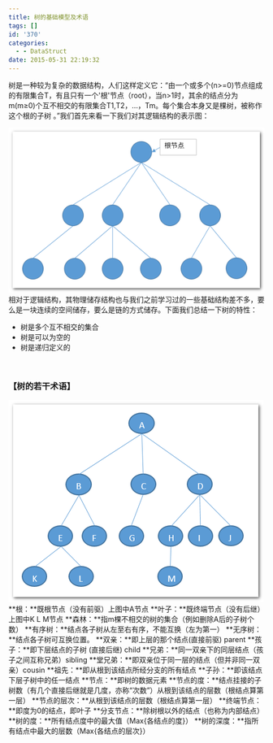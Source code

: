 ```yaml
---
title: 树的基础模型及术语
tags: []
id: '370'
categories:
  - - DataStruct
date: 2015-05-31 22:19:32
---
```


树是一种较为复杂的数据结构，人们这样定义它：“由一个或多个(n>=0)节点组成的有限集合T，有且只有一个'根'节点（root），当n>1时，其余的结点分为m(m≥0)个互不相交的有限集合T1,T2，…，Tm。每个集合本身又是棵树，被称作这个根的子树 。”我们首先来看一下我们对其逻辑结构的表示图：
<!-- more -->
[![2015-05-31_215428](/images/2015/05/2015-05-31_215428.png)](/images/2015/05/2015-05-31_215428.png) 相对于逻辑结构，其物理储存结构也与我们之前学习过的一些基础结构差不多，要么是一块连续的空间储存，要么是链的方式储存。下面我们总结一下树的特性：

*   树是多个互不相交的集合
*   树是可以为空的
*   树是递归定义的

 

### 【树的若干术语】

[![2015-05-31_221738](/images/2015/05/2015-05-31_221738.png)](/images/2015/05/2015-05-31_221738.png) **根：**既根节点（没有前驱）上图中A节点 **叶子：**既终端节点（没有后继）上图中K L M节点 **森林：**指m棵不相交的树的集合（例如删除A后的子树个数） **有序树：**结点各子树从左至右有序，不能互换（左为第一） **无序树：**结点各子树可互换位置。 **双亲：**即上层的那个结点(直接前驱) parent **孩子：**即下层结点的子树 (直接后继) child **兄弟：**同一双亲下的同层结点（孩子之间互称兄弟）sibling **堂兄弟：**即双亲位于同一层的结点（但并非同一双亲）cousin **祖先：**即从根到该结点所经分支的所有结点 **子孙：**即该结点下层子树中的任一结点 **节点：**即树的数据元素 **节点的度：**结点挂接的子树数（有几个直接后继就是几度，亦称“次数”）从根到该结点的层数（根结点算第一层） **节点的层次：**从根到该结点的层数（根结点算第一层） **终端节点：**即度为0的结点，即叶子 **分支节点：**除树根以外的结点（也称为内部结点） **树的度：**所有结点度中的最大值（Max{各结点的度}） **树的深度：**指所有结点中最大的层数（Max{各结点的层次}）